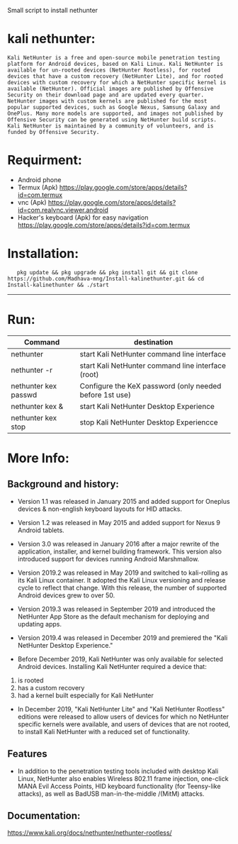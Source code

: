 Small script to install nethunter
# kali nethunter:
	
```Kali NetHunter is a free and open-source mobile penetration testing platform for Android devices, based on Kali Linux. Kali NetHunter is available for un-rooted devices (NetHunter Rootless), for rooted devices that have a custom recovery (NetHunter Lite), and for rooted devices with custom recovery for which a NetHunter specific kernel is available (NetHunter). Official images are published by Offensive Security on their download page and are updated every quarter. NetHunter images with custom kernels are published for the most popular supported devices, such as Google Nexus, Samsung Galaxy and OnePlus. Many more models are supported, and images not published by Offensive Security can be generated using NetHunter build scripts. Kali NetHunter is maintained by a community of volunteers, and is funded by Offensive Security.```
# Requirment:

* Android phone
* Termux (Apk) https://play.google.com/store/apps/details?id=com.termux
* vnc (Apk) https://play.google.com/store/apps/details?id=com.realvnc.viewer.android
* Hacker's keyboard (Apk) for easy navigation https://play.google.com/store/apps/details?id=com.termux

# Installation:

       pkg update && pkg upgrade && pkg install git && git clone https://github.com/Madhava-mng/Install-kalinethunter.git && cd Install-kalinethunter && ./start

***

# Run:


|        Command       |                  destination                            |
|----------------------|---------------------------------------------------------|
| nethunter            | start Kali NetHunter command line interface             |
| nethunter -r         | start Kali NetHunter command line interface (root)      |
| nethunter kex passwd | Configure the KeX password (only needed before 1st use) |
| nethunter kex &      | start Kali NetHunter Desktop Experience                 |
| nethunter kex stop   | stop Kali NetHunter Desktop Experiencce                 |


# More Info:

## Background and history:
* Version 1.1 was released in January 2015 and added support for Oneplus devices & non-english keyboard layouts for HID attacks.

* Version 1.2 was released in May 2015 and added support for Nexus 9 Android tablets.

* Version 3.0 was released in January 2016 after a major rewrite of the application, installer, and kernel building framework. This version also introduced support for devices running Android Marshmallow.

* Version 2019.2 was released in May 2019 and switched to kali-rolling as its Kali Linux container. It adopted the Kali Linux versioning and release cycle to reflect that change. With this release, the number of supported Android devices grew to over 50.

* Version 2019.3 was released in September 2019 and introduced the NetHunter App Store as the default mechanism for deploying and updating apps.

* Version 2019.4 was released in December 2019 and premiered the "Kali NetHunter Desktop Experience."

* Before December 2019, Kali NetHunter was only available for selected Android devices. Installing Kali NetHunter required a device that:
1. is rooted
2. has a custom recovery
3. had a kernel built especially for Kali NetHunter

* In December 2019, "Kali NetHunter Lite" and "Kali NetHunter Rootless" editions were released to allow users of devices for which no NetHunter specific kernels were available, and users of devices that are not rooted, to install Kali NetHunter with a reduced set of functionality.

## Features
* In addition to the penetration testing tools included with desktop Kali Linux, NetHunter also enables Wireless 802.11 frame injection, one-click MANA Evil Access Points, HID keyboard functionality (for Teensy-like attacks), as well as BadUSB man-in-the-middle /(MitM) attacks.

## Documentation:
https://www.kali.org/docs/nethunter/nethunter-rootless/
